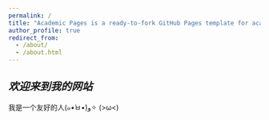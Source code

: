 ```yaml
---
permalink: /
title: "Academic Pages is a ready-to-fork GitHub Pages template for academic personal websites"
author_profile: true
redirect_from: 
  - /about/
  - /about.html
---
```




## ***欢迎来到我的网站***


  我是一个友好的人(๑•̀ㅂ•́)و✧
  (>ω<)
  

